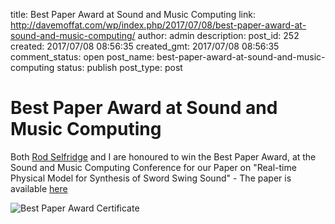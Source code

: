 title: Best Paper Award at Sound and Music Computing
link: http://davemoffat.com/wp/index.php/2017/07/08/best-paper-award-at-sound-and-music-computing/
author: admin
description: 
post_id: 252
created: 2017/07/08 08:56:35
created_gmt: 2017/07/08 08:56:35
comment_status: open
post_name: best-paper-award-at-sound-and-music-computing
status: publish
post_type: post

# Best Paper Award at Sound and Music Computing

Both [Rod Selfridge](https://rodselfridge.wordpress.com/) and I are honoured to win the Best Paper Award, at the Sound and Music Computing Conference for our Paper on "Real-time Physical Model for Synthesis of Sword Swing Sound" - The paper is available [here](http://smc2017.aalto.fi/media/materials/proceedings/SMC17_p299.pdf)

![Best Paper Award Certificate](/wp-content/uploads/2017/07/DEMPdafXsAAjry1-1024x729.jpg)